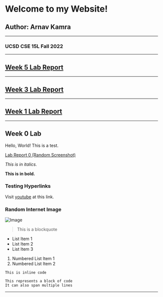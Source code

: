 # Welcome to my Website!
## Author: Arnav Kamra
---
### UCSD CSE 15L Fall 2022
---
## **[Week 5 Lab Report](https://arnavkamra14.github.io/cse15l-lab-reports/Week%205/lab-report-3-week-5.html)**
---
## **[Week 3 Lab Report](https://arnavkamra14.github.io/cse15l-lab-reports/Week%203/lab-report-2-week-3.html)**
---
## **[Week 1 Lab Report](https://arnavkamra14.github.io/cse15l-lab-reports/Week%201/lab-report-1-week-1.html)**
---

## **Week 0 Lab**


Hello, World! This is a test.

[Lab Report 0 (Random Screenshot)](https://arnavkamra14.github.io/cse15l-lab-reports/Week%200/lab-report-1-week-0.html)

*This is in italics.*

**This is in bold.**

### Testing Hyperlinks
Visit [youtube](https://www.youtube.com/) at this link.

### Random Internet Image
![Image](https://images.newscientist.com/wp-content/uploads/2019/06/18142824/einstein.jpg)

> This is a blockquote

* List Item 1
* List Item 2
* List Item 3

1. Numbered List Item 1
2. Numbered List Item 2

`This is inline code`

```
This represents a block of code
It can also span multiple lines
```
---

